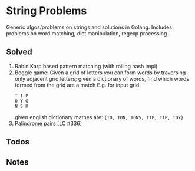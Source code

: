 # String Problems
Generic algos/problems on strings and solutions in Golang.
Includes problems on word matching, dict manipulation, regexp processing

## Solved
1. Rabin Karp based pattern matching (with rolling hash impl)
2. Boggle game:  Given a grid of letters you can form words by traversing only 
   adjacent grid letters;
   given a dictionary of words, find which words formed from the grid are a match
   E.g. for input grid 
   ```
   T I P
   O Y G
   N S K
   ``` 
   given english dictionary mathes are:
   `{TO, TON, TONS, TIP, TIP, TOY}`
3. Palindrome pairs [LC #336]


## Todos

## Notes

